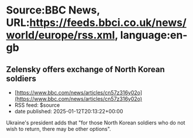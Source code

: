 # Source:BBC News, URL:https://feeds.bbci.co.uk/news/world/europe/rss.xml, language:en-gb

## Zelensky offers exchange of North Korean soldiers
 - [https://www.bbc.com/news/articles/cn57z316y02o](https://www.bbc.com/news/articles/cn57z316y02o)
 - RSS feed: $source
 - date published: 2025-01-12T20:13:22+00:00

Ukraine's president adds that "for those North Korean soldiers who do not wish to return, there may be other options".

